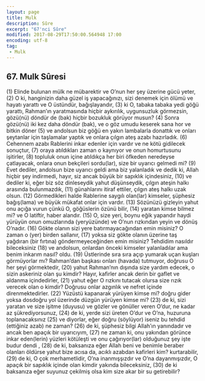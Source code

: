 ```yaml
---
layout: page
title: Mulk
description: Sûre
excerpt: "67'nci Sûre"
modified: 2017-08-29T17:50:00.564948 17:00
encoding: utf-8
tag: 
 - Mulk
---
```


## 67. Mulk Sûresi

(1) Elinde bulunan mülk ne mübarektir ve O’nun her şey üzerine gücü yeter,
(2) O ki, hanginizin daha güzel iş yapacağınızı, sizi denemek için ölümü ve hayatı yarattı ve O üstündür, bağışlayandır,
(3) ki O, tabaka tabaka yedi göğü yarattı, Rahman’ın yaratmasında hiçbir aykırılık, uygunsuzluk görmezsin, gözü(nü) döndür de (bak) hiçbir bozukluk görüyor musun?
(4) Sonra gözü(nü) iki kez daha döndür (bak), ve o göz umudu keserek sana hor ve bitkin döner
(5) ve andolsun biz göğü en yakın lambalarla donattık ve onları şeytanlar için taşlamalar yaptık ve onlara çılgın ateş azabı hazırladık.
(6) Cehennem azabı Rablerini inkar edenler için vardır ve ne kötü gidilecek sonuçtur,
(7) oraya atıldıkları zaman o kaynıyor ve onun homurtusunu işitirler, 
(8) topluluk onun içine atıldıkça her biri öfkeden neredeyse çatlayacak, onlara onun bekçileri sordu(lar), size bir uyarıcı gelmedi mi?
(9) Evet dediler, andolsun bize uyarıcı geldi ama biz yalanladık ve dedik ki, Allah hiçbir şey indirmedi, hayır, siz ancak büyük bir sapıklık içindesiniz,
(10) ve dediler ki, eğer biz söz dinleseydik yahut düşünseydik, çılgın ateşin halkı arasında bulunmazdık,
(11) günahlarını itiraf ettiler, çılgın ateş halkı uzak olsun.
(12) Görmedikleri halde Rablerine saygılı olan(lar) kimseler, şüphesiz bağış(lama) ve büyük mükafat onlar için vardır.
(13) Sözünüzü gizleyin yahut onu açığa vurun çünkü O, göğüslerin özünü bilir,
(14) yaratan kimse bilmez mi? ve O latiftir, haber alandır.
(15) O, size yeri, boynu eğik yapandır haydi yürüyün onun omuzlarında (yeryüzünde) ve O’nun rızkından yeyin ve dönüş O’nadır.
(16) Gökte olanın sizi yere batırmayacağından emin misiniz? O zaman o (yer) birden sallanır,
(17) yoksa siz gökte olanın üzerine taş yağdıran (bir fırtına) göndermeyeceğinden emin misiniz? Tehdidim nasıldır bileceksiniz
(18) ve andolsun, onlardan önceki kimseler yalanladılar ama benim inkarım nasıl? oldu. 
(19) Üstlerinde sıra sıra açıp yumarak uçan kuşları görmüyorlar mı? Rahman’dan başkası onları (havada) tutmuyor, doğrusu O her şeyi görmektedir,
(20) yahut Rahman’nın dışında size yardım edecek, o sizin askeriniz olan şu kimdir? Hayır, kafirler ancak derin bir gaflet ve aldanma içindedirler,
(21) yahut eğer O rızkını tutacak olursa size rızık verecek olan o kimdir? Doğrusu onlar azgınlık ve nefret içinde direnmektedirler.
(22) Yüzüstü kapanarak yürüyen kimse mi? doğru gider yoksa dosdoğru yol üzerinde düzgün yürüyen kimse mi?
(23) de ki, sizi yaratan ve size işitme (duyusu) ve gözler ve gönüller veren O’dur, ne kadar az şükrediyorsunuz,
(24) de ki, yerde sizi üreten O’dur ve O’na, huzuruna toplanacaksınız
(25) ve diyorlar, eğer doğru (söylüyor) iseniz bu tehdid (ettiğiniz azab) ne zaman? 
(26) de ki, şüphesiz bilgi Allah’ın yanındadır ve ancak ben apaçık bir uyarıcıyım,
(27) ne zaman ki, onu yakından görünce inkar eden(lerin) yüzleri kötüleşti ve onu çağırıyor(lar) olduğunuz şey işte budur dendi ,
(28) de ki, baksanıza eğer Allah beni ve benimle beraber olanları öldürse yahut bize acısa da, acıklı azabdan kafirleri kim? kurtarabilir,
(29) de ki, O çok merhametlidir, O’na inanmışşızdır ve O’na dayanmışızdır, O apaçık bir sapıklık içinde olan kimdir yakında bileceksiniz,
(30) de ki baksanıza eğer suyunuz çekilmiş olsa kim size akar bir su  getirebilir?
